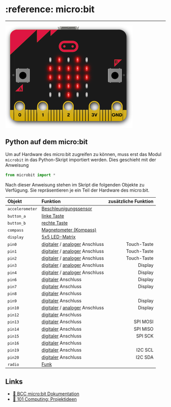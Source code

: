 # :reference: micro:bit
---

![micro:bit ©](./microbit-red-heart.png)



## Python auf dem micro:bit

Um auf Hardware des micro:bit zugreifen zu können, muss erst das Modul `microbit` in das Python-Skript importiert werden. Dies geschieht mit der Anweisung

``` python
from microbit import *
```

Nach dieser Anweisung stehen im Skript die folgenden Objekte zu Verfügung. Sie repräsentieren je ein Teil der Hardware des micro:bit.

| Objekt          | Funktion                                   | zusätzliche Funktion |
|:--------------- |:------------------------------------------ | --------------------:|
| `accelerometer` | [Beschleunigungssensor][11]                |                      |
| `button_a`      | [linke Taste][12]                          |                      |
| `button_b`      | [rechte Taste][12]                         |                      |
| `compass`       | [Magnetometer (Kompass)][13]               |                      |
| `display`       | [5x5 LED-Matrix][14]                       |                      |
| `pin0`          | [digitaler][15] / [analoger][16] Anschluss |          Touch-Taste |
| `pin1`          | [digitaler][15] / [analoger][16] Anschluss |          Touch-Taste |
| `pin2`          | [digitaler][15] / [analoger][16] Anschluss |          Touch-Taste |
| `pin3`          | [digitaler][15] / [analoger][16] Anschluss |              Display |
| `pin4`          | [digitaler][15] / [analoger][16] Anschluss |              Display |
| `pin6`          | [digitaler][15] Anschluss                  |              Display |
| `pin7`          | [digitaler][15] Anschluss                  |              Display |
| `pin8`          | [digitaler][15] Anschluss                  |                      |
| `pin9`          | [digitaler][15] Anschluss                  |              Display |
| `pin10`         | [digitaler][15] / [analoger][16] Anschluss |              Display |
| `pin12`         | [digitaler][15] Anschluss                  |                      |
| `pin13`         | [digitaler][15] Anschluss                  |             SPI MOSI |
| `pin14`         | [digitaler][15] Anschluss                  |             SPI MISO |
| `pin15`         | [digitaler][15] Anschluss                  |              SPI SCK |
| `pin16`         | [digitaler][15] Anschluss                  |                      |
| `pin19`         | [digitaler][15] Anschluss                  |              I2C SCL |
| `pin20`         | [digitaler][15] Anschluss                  |              I2C SDA |
| `radio`         | [Funk][17]                                 |                      |

## Links

* [:link: BCC micro:bit Dokumentation][1]
* [:link: 101 Computing: Projektideen][2]

[1]: https://microbit-micropython.readthedocs.io/en/latest/
[2]: https://www.101computing.net/category/bbc-microbit/

[11]: ?page=5-accelerometer
[12]: ?page=4-buttons
[13]: ?page=6-compass
[14]: ?page=2-display
[15]: ?page=7-digital-io
[16]: ?page=8-analog-io
[17]: ?page=9-radio
